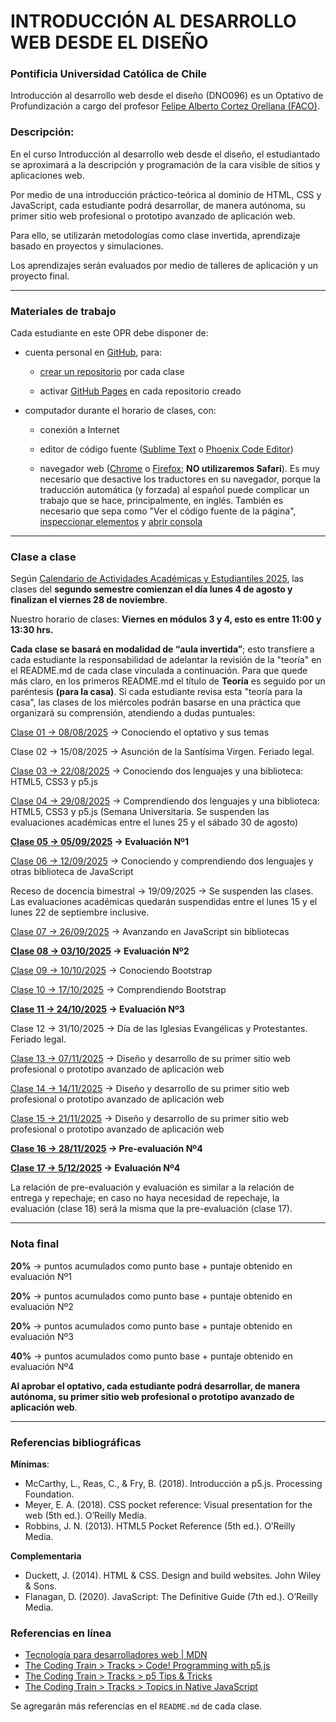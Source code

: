 # INTRODUCCIÓN AL DESARROLLO WEB DESDE EL DISEÑO

### Pontificia Universidad Católica de Chile

Introducción al desarrollo web desde el diseño (DNO096) es un Optativo de Profundización a cargo del profesor [Felipe Alberto Cortez Orellana (FACO)](https://faco.cl/).

### Descripción:

En el curso Introducción al desarrollo web desde el diseño, el estudiantado se aproximará a la descripción y programación de la cara visible de sitios y aplicaciones web. 

Por medio de una introducción práctico-teórica al dominio de HTML, CSS y JavaScript, cada estudiante podrá desarrollar, de manera autónoma, su primer sitio web profesional o prototipo avanzado de aplicación web. 

Para ello, se utilizarán metodologías como clase invertida, aprendizaje basado en proyectos y simulaciones. 

Los aprendizajes serán evaluados por medio de talleres de aplicación y un proyecto final.

- - - - - - - - - -

### Materiales de trabajo

Cada estudiante en este OPR debe disponer de:

- cuenta personal en [GitHub](https://github.com/join), para:

  - [crear un repositorio](https://docs.github.com/es/get-started/quickstart/create-a-repo) por cada clase

  - activar [GitHub Pages](https://docs.github.com/es/pages/getting-started-with-github-pages/creating-a-github-pages-site) en cada repositorio creado

- computador durante el horario de clases, con:

  - conexión a Internet

  - editor de código fuente ([Sublime Text](https://www.sublimetext.com/) o [Phoenix Code Editor](https://phcode.dev/))

  - navegador web ([Chrome](https://www.google.com/intl/es-419/chrome/) o [Firefox](https://www.mozilla.org/es-CL/firefox/new/); **NO utilizaremos Safari**). Es muy necesario que desactive los traductores en su navegador, porque la traducción automática (y forzada) al español puede complicar un trabajo que se hace, principalmente, en inglés. También es necesario que sepa como "Ver el código fuente de la página", [inspeccionar elementos](https://support.hostinger.es/es/articles/2333029-como-inspeccionar-los-elementos-del-sitio-web) y [abrir consola](https://transferwise.com/es/help/articles/2954851/como-abrir-la-consola-de-tu-navegador)

- - - - - - - - -

### Clase a clase

Según [Calendario de Actividades Académicas y Estudiantiles 2025](https://registrosacademicos.uc.cl/wp-content/uploads/2024/11/Calendario-de-Actividades-Academicas-y-Estudiantiles-2025.pdf), las clases del **segundo semestre comienzan el día lunes 4 de agosto y finalizan el viernes 28 de noviembre**.

Nuestro horario de clases: **Viernes en módulos 3 y 4, esto es entre 11:00 y 13:30 hrs.**

**Cada clase se basará en modalidad de “aula invertida”**; esto transfiere a cada estudiante la responsabilidad de adelantar la revisión de la "teoría" en el README.md de cada clase vinculada a continuación. Para que quede más claro, en los primeros README.md el título de **Teoría** es seguido por un paréntesis **(para la casa)**. Si cada estudiante revisa esta "teoría para la casa", las clases de los miércoles podrán basarse en una práctica que organizará su comprensión, atendiendo a dudas puntuales:

[Clase 01 → 08/08/2025](https://github.com/profesorfaco/opr/tree/main/clase-01) → Conociendo el optativo y sus temas

Clase 02 → 15/08/2025 → Asunción de la Santísima Virgen. Feriado legal.

[Clase 03 → 22/08/2025](https://github.com/profesorfaco/opr/tree/main/clase-03) → Conociendo dos lenguajes y una biblioteca: HTML5, CSS3 y p5.js

[Clase 04 → 29/08/2025](https://github.com/profesorfaco/opr/tree/main/clase-04) → Comprendiendo dos lenguajes y una biblioteca: HTML5, CSS3 y p5.js (Semana Universitaria. Se suspenden las evaluaciones académicas entre el lunes 25 y el sábado 30 de agosto)

**[Clase 05 → 05/09/2025](https://github.com/profesorfaco/opr/tree/main/clase-05) → Evaluación Nº1**

[Clase 06 → 12/09/2025](https://github.com/profesorfaco/opr/tree/main/clase-06) → Conociendo y comprendiendo dos lenguajes y otras biblioteca de JavaScript

Receso de docencia bimestral → 19/09/2025 → Se suspenden las clases. Las evaluaciones académicas quedarán suspendidas entre el lunes 15 y el lunes 22 de septiembre inclusive.

[Clase 07 → 26/09/2025](https://github.com/profesorfaco/opr/tree/main/clase-07) → Avanzando en JavaScript sin bibliotecas

**[Clase 08 → 03/10/2025](https://github.com/profesorfaco/opr/tree/main/clase-08) → Evaluación Nº2**

[Clase 09 → 10/10/2025](https://github.com/profesorfaco/opr/tree/main/clase-09) → Conociendo Bootstrap

[Clase 10 → 17/10/2025](https://github.com/profesorfaco/opr/tree/main/clase-10) → Comprendiendo Bootstrap

**[Clase 11 → 24/10/2025](https://github.com/profesorfaco/opr/tree/main/clase-11) →  Evaluación Nº3**

Clase 12 → 31/10/2025 → Día de las Iglesias Evangélicas y Protestantes. Feriado legal.

[Clase 13 → 07/11/2025](https://github.com/profesorfaco/opr/tree/main/clase-13) → Diseño y desarrollo de su primer sitio web profesional o prototipo avanzado de aplicación web

[Clase 14 → 14/11/2025](https://github.com/profesorfaco/opr/tree/main/clase-14) → Diseño y desarrollo de su primer sitio web profesional o prototipo avanzado de aplicación web

[Clase 15 → 21/11/2025](https://github.com/profesorfaco/opr/tree/main/clase-15) → Diseño y desarrollo de su primer sitio web profesional o prototipo avanzado de aplicación web

**[Clase 16 → 28/11/2025](https://github.com/profesorfaco/opr/tree/main/clase-16) → Pre-evaluación Nº4**

**[Clase 17 → 5/12/2025](https://github.com/profesorfaco/opr/tree/main/clase-17) → Evaluación Nº4**

La relación de pre-evaluación y evaluación es similar a la relación de entrega y repechaje; en caso no haya necesidad de repechaje, la evaluación (clase 18) será la misma que la pre-evaluación (clase 17).

- - - - - - - -

### Nota final

**20%** → puntos acumulados como punto base + puntaje obtenido en evaluación Nº1

**20%** → puntos acumulados como punto base + puntaje obtenido en evaluación Nº2

**20%** → puntos acumulados como punto base + puntaje obtenido en evaluación Nº3

**40%** → puntos acumulados como punto base + puntaje obtenido en evaluación Nº4

**Al aprobar el optativo, cada estudiante podrá desarrollar, de manera autónoma, su primer sitio web profesional o prototipo avanzado de aplicación web**.

- - - - - - - 

### Referencias bibliográficas

**Mínimas**:

- McCarthy, L., Reas, C., & Fry, B. (2018). Introducción a p5.js. Processing Foundation.
- Meyer, E. A. (2018). CSS pocket reference: Visual presentation for the web (5th ed.). O’Reilly Media.
- Robbins, J. N. (2013). HTML5 Pocket Reference (5th ed.). O’Reilly Media.

**Complementaria**

- Duckett, J. (2014). HTML & CSS. Design and build websites. John Wiley & Sons.
- Flanagan, D. (2020). JavaScript: The Definitive Guide (7th ed.). O’Reilly Media.

### Referencias en línea

- [Tecnología para desarrolladores web | MDN](https://developer.mozilla.org/es/docs/Web)
- [The Coding Train > Tracks > Code! Programming with p5.js](https://thecodingtrain.com/tracks/code-programming-with-p5-js)
- [The Coding Train > Tracks > p5 Tips & Tricks](https://thecodingtrain.com/tracks/p5-tips-and-tricks)
- [The Coding Train	> Tracks > Topics in Native JavaScript](https://thecodingtrain.com/tracks/topics-in-native-javascript)

Se agregarán más referencias en el `README.md` de cada clase.
